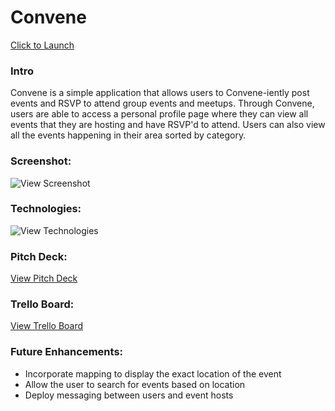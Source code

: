 # Convene

[Click to Launch](https://convenemeetupapp.herokuapp.com/)

### Intro

Convene is a simple application that allows users to Convene-iently post events and RSVP to attend group events and meetups. Through Convene, users are able to access a personal profile page where they can view all events that they are hosting and have RSVP'd to attend. Users can also view all the events happening in their area sorted by category. 

### Screenshot:

![View Screenshot](https://i.imgur.com/7uB8Oha.jpg)

### Technologies:

![View Technologies](https://i.imgur.com/5wHJCcX.png)

### Pitch Deck:

[View Pitch Deck](https://docs.google.com/presentation/d/1Gq35lg-kTfQ58FlRTWq5UPn63O-8MPD8L-c7NZe6tuc/edit)

### Trello Board:

[View Trello Board](https://trello.com/b/aF01D6VC/sei-project-3)

### Future Enhancements:

- Incorporate mapping to display the exact location of the event
- Allow the user to search for events based on location
- Deploy messaging between users and event hosts

